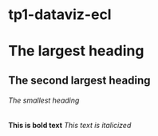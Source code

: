 # tp1-dataviz-ecl
# The largest heading
## The second largest heading
###### The smallest heading
**This is bold text**
*This text is italicized*